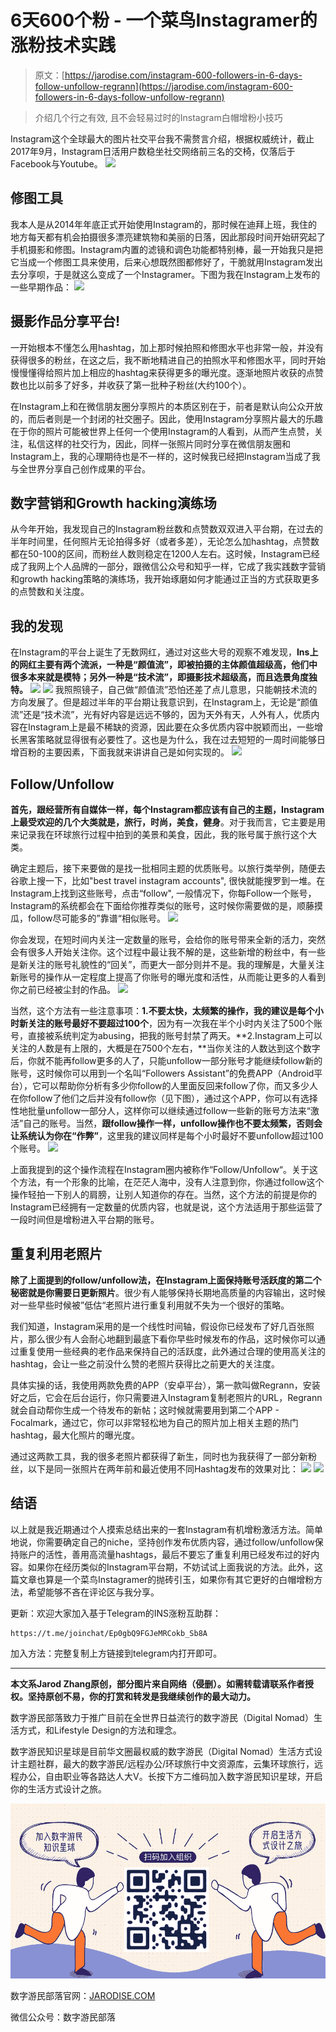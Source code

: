 <!--yml
category: 未分类
date: 2022-06-26 00:00:00
-->

# 6天600个粉 - 一个菜鸟Instagramer的涨粉技术实践

> 原文：[https://jarodise.com/instagram-600-followers-in-6-days-follow-unfollow-regrann](https://jarodise.com/instagram-600-followers-in-6-days-follow-unfollow-regrann)

> 介绍几个行之有效, 且不会轻易过时的Instagram白帽增粉小技巧

Instagram这个全球最大的图片社交平台我不需赘言介绍，根据权威统计，截止2017年9月，Instagram日活用户数稳坐社交网络前三名的交椅，仅落后于Facebook与Youtube。 ![](img/737efb1db619ad87bd3771d2035c4394.png)

## 修图工具

我本人是从2014年年底正式开始使用Instagram的，那时候在迪拜上班，我住的地方每天都有机会拍摄很多漂亮建筑物和美丽的日落，因此那段时间开始研究起了手机摄影和修图。Instagram内置的滤镜和调色功能都特别棒，最一开始我只是把它当成一个修图工具来使用，后来心想既然图都修好了，干脆就用Instagram发出去分享呗，于是就这么变成了一个Instagramer。下图为我在Instagram上发布的一些早期作品： ![](img/1c314f204dc57b0043bf244dbdd4406c.png)

## 摄影作品分享平台!

一开始根本不懂怎么用hashtag，加上那时候拍照和修图水平也非常一般，并没有获得很多的粉丝，在这之后，我不断地精进自己的拍照水平和修图水平，同时开始慢慢懂得给照片加上相应的hashtag来获得更多的曝光度。逐渐地照片收获的点赞数也比以前多了好多，并收获了第一批种子粉丝(大约100个）。

在Instagram上和在微信朋友圈分享照片的本质区别在于，前者是默认向公众开放的，而后者则是一个封闭的社交圈子。因此，使用Instagram分享照片最大的乐趣在于你的照片可能被世界上任何一个使用Instagram的人看到，从而产生点赞，关注，私信这样的社交行为，因此，同样一张照片同时分享在微信朋友圈和Instagram上，我的心理期待也是不一样的，这时候我已经把Instagram当成了我与全世界分享自己创作成果的平台。

## 数字营销和Growth hacking演练场

从今年开始，我发现自己的Instagram粉丝数和点赞数双双进入平台期，在过去的半年时间里，任何照片无论拍得多好（或者多差），无论怎么加hashtag，点赞数都在50-100的区间，而粉丝人数则稳定在1200人左右。这时候，Instagram已经成了我网上个人品牌的一部分，跟微信公众号和知乎一样，它成了我实践数字营销和growth hacking策略的演练场，我开始琢磨如何才能通过正当的方式获取更多的点赞数和关注度。

## 我的发现

在Instagram的平台上诞生了无数网红，通过对这些大号的观察不难发现，**Ins上的网红主要有两个流派，一种是“颜值流”，即被拍摄的主体颜值超级高，他们中很多本来就是模特；另外一种是“技术流”，即摄影技术超级高，而且选景角度独特。** ![](img/b5afe639e94b5fe8b18478f53bfcab58.png) ![](img/81dff59c8e2d79dd096c77878a387d86.png) 我照照镜子，自己做“颜值流”恐怕还差了点儿意思，只能朝技术流的方向发展了。但是超过半年的平台期让我意识到，在Instagram上，无论是“颜值流”还是“技术流”，光有好内容是远远不够的，因为天外有天，人外有人，优质内容在Instagram上是最不稀缺的资源，因此要在众多优质内容中脱颖而出，一些增长黑客策略就显得很有必要性了。这也是为什么，我在过去短短的一周时间能够日增百粉的主要因素，下面我就来讲讲自己是如何实现的。 ![](img/72eaede6c9163fb85156360552b05fcd.png)

## Follow/Unfollow

**首先，跟经营所有自媒体一样，每个Instagram都应该有自己的主题，Instagram上最受欢迎的几个大类就是，旅行，时尚，美食，健身**。对于我而言，它主要是用来记录我在环球旅行过程中拍到的美景和美食，因此，我的账号属于旅行这个大类。

确定主题后，接下来要做的是找一批相同主题的优质账号。以旅行类举例，随便去谷歌上搜一下，比如"best travel instagram accounts", 很快就能搜罗到一堆。在Instagram上找到这些账号，点击“follow", 一般情况下，你每Follow一个账号，Instagram的系统都会在下面给你推荐类似的账号，这时候你需要做的是，顺藤摸瓜，follow尽可能多的”靠谱“相似账号。 ![](img/ddd622640f3b0b72c06776a018160d05.png)

你会发现，在短时间内关注一定数量的账号，会给你的账号带来全新的活力，突然会有很多人开始关注你。这个过程中最让我不解的是，这些新增的粉丝中，有一些是新关注的账号礼貌性的“回关”，而更大一部分则并不是。我的理解是，大量关注新账号的操作从一定程度上提高了你账号的曝光度和活性，从而能让更多的人看到你之前已经被尘封的作品。 ![](img/4e908e1592da038515a8302905542cf1.png)

当然，这个方法有一些注意事项：**1.不要太快，太频繁的操作，我的建议是每个小时新关注的账号最好不要超过100个**，因为有一次我在半个小时内关注了500个账号，直接被系统判定为abusing，把我的账号封禁了两天。**2.Instagram上可以关注的人数是有上限的，大概是在7500个左右，**当你关注的人数达到这个数字后，你就不能再follow更多的人了，只能unfollow一部分账号才能继续follow新的账号，这时候你可以用到一个名叫“Followers Assistant”的免费APP（Android平台），它可以帮助你分析有多少你follow的人里面反回来follow了你，而又多少人在你follow了他们之后并没有follow你（见下图），通过这个APP，你可以有选择性地批量unfollow一部分人，这样你可以继续通过follow一些新的账号方法来“激活”自己的账号。当然，**跟follow操作一样，unfollow操作也不要太频繁，否则会让系统认为你在“作弊”**，这里我的建议同样是每个小时最好不要unfollow超过100个账号。 ![](img/7811e25046889ad4928b9cc08fb2d24d.png)

上面我提到的这个操作流程在Instagram圈内被称作“Follow/Unfollow“。关于这个方法，有一个形象的比喻，在茫茫人海中，没有人注意到你，你通过follow这个操作轻拍一下别人的肩膀，让别人知道你的存在。当然，这个方法的前提是你的Instagram已经拥有一定数量的优质内容，也就是说，这个方法适用于那些运营了一段时间但是增粉进入平台期的账号。

## 重复利用老照片

**除了上面提到的follow/unfollow法，在Instagram上面保持账号活跃度的第二个秘密就是你需要日更新照片**。很少有人能够保持长期地高质量的内容输出，这时候对一些早些时候被”低估“老照片进行重复利用就不失为一个很好的策略。

我们知道，Instagram采用的是一个线性时间轴，假设你已经发布了好几百张照片，那么很少有人会耐心地翻到最底下看你早些时候发布的作品，这时候你可以通过重复使用一些经典的老作品来保持自己的活跃度，此外通过合理的使用高关注的hashtag，会让一些之前没什么赞的老照片获得比之前更大的关注度。

具体实操的话，我使用两款免费的APP（安卓平台），第一款叫做Regrann，安装好之后，它会在后台运行，你只需要进入Instagram复制老照片的URL，Regrann就会自动帮你生成一个待发布的新帖；这时候就需要用到第二个APP - Focalmark，通过它，你可以非常轻松地为自己的照片加上相关主题的热门hashtag，最大化照片的曝光度。

通过这两款工具，我的很多老照片都获得了新生，同时也为我获得了一部分新粉丝，以下是同一张照片在两年前和最近使用不同Hashtag发布的效果对比： ![](img/9cedc7f291ddb2945fc50c5a306afa8f.png) ![](img/4a76e84ba0327d966ac1b4404000a312.png)

## 结语

以上就是我近期通过个人摸索总结出来的一套Instagram有机增粉激活方法。简单地说，你需要确定自己的niche，坚持创作发布优质内容，通过follow/unfollow保持账户的活性，善用高流量hashtags，最后不要忘了重复利用已经发布过的好内容。如果你在经历类似的Instagram平台期，不妨试试上面我说的方法。此外，这篇文章也算是一个菜鸟Instagramer的抛砖引玉，如果你有其它更好的白帽增粉方法，希望能够不吝在评论区与我分享。

更新：欢迎大家加入基于Telegram的INS涨粉互助群：

```
https://t.me/joinchat/Ep0gbQ9FGJeMRCokb_Sb8A 
```

加入方法：完整复制上方链接到telegram内打开即可。

******************************

**本文系Jarod Zhang原创，部分图片来自网络（侵删）。如需转载请联系作者授权。坚持原创不易，你的打赏和转发是我继续创作的最大动力。**

数字游民部落致力于推广目前在全世界日益流行的数字游民（Digital Nomad）生活方式，和Lifestyle Design的方法和理念。

数字游民知识星球是目前华文圈最权威的数字游民（Digital Nomad）生活方式设计主题社群，最大的数字游民/远程办公/环球旅行中文资源库，云集环球旅行，远程办公，自由职业等各路达人大V。长按下方二维码加入数字游民知识星球，开启你的生活方式设计之旅。

![zsxq.png](img/f1233ea1c58940dcf12fbafdce4aee76.png)

数字游民部落官网：[JARODISE.COM](http://JARODISE.COM)

微信公众号：数字游民部落